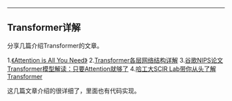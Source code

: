 ﻿---
Transformer详解
---


分享几篇介绍Transformer的文章。

1.[《Attention is All You Need》](https://arxiv.org/abs/1706.03762)
2.[Transformer各层网络结构详解](https://mp.weixin.qq.com/s?__biz=MzI5NTIxNTg0OA==&mid=2247497929&idx=2&sn=212989f66b43ef46c8540671be685866&chksm=ec544f4edb23c658274632200a1ad887adc4b3e5ddcc376f0355976e0efabff7f770a496ada7&mpshare=1&scene=1&srcid=1012uGlfJ7ORiPjnW2US98WZ&sharer_sharetime=1570845405353&sharer_shareid=834fd6ee41a221cb0ca352bc9e195e98&key=42ef4a06267ac3ac521f9cf896ae7cd969ad31b7b21b962d43edb3bd9d82e891b390578f0961deb750db2f11423bf77f5500223a4c3a670e8de0e250f9251e61137b071bc68f13d2d1862274c4eeaaec&ascene=1&uin=MTU0ODA1Njk3Nw==&devicetype=Windows%2010&version=62060841&lang=zh_CN&pass_ticket=L10TIsSwDcqfxlx6WjRMIzPgYR8j1fj3WN5A/AY4M5PGptPRRm7zXWgAmJ1casvL)
3.[谷歌NIPS论文Transformer模型解读：只要Attention就够了](https://mp.weixin.qq.com/s?__biz=MzI0ODcxODk5OA==&mid=2247507959&idx=2&sn=fbda7e4edc6cc0e2844de24732d1bf4f&chksm=e99eec0edee96518e1c08b8f4a5ee23639c56587036365ae9f0e2442e1f3e4d01fc076488f88&mpshare=1&scene=1&srcid=1012yQUov2SDpbQOrPwqs4xy&sharer_sharetime=1570845456122&sharer_shareid=834fd6ee41a221cb0ca352bc9e195e98&key=bd514422ed13e7d227c33014ae744a2299cae166c2ebb961b638cbbcf19ea10b2bc8d0e5467fc1b051c471802c384cbdc423fcf2dfd48d27bb3699ec801da6e1f78397482ccb48991dcc36ecea38d472&ascene=1&uin=MTU0ODA1Njk3Nw==&devicetype=Windows%2010&version=62060841&lang=zh_CN&pass_ticket=L10TIsSwDcqfxlx6WjRMIzPgYR8j1fj3WN5A/AY4M5PGptPRRm7zXWgAmJ1casvL)
4.[哈工大SCIR Lab带你从头了解Transformer](https://mp.weixin.qq.com/s?__biz=MzIxMjAzNDY5Mg==&mid=2650795498&idx=1&sn=45d4da8cda473291423e0bd14dc807a2&chksm=8f477801b830f1171543742a98e0a10be4a69ffabdb1e4ed0bcc51310b8ee6bd638a35bb7de4&mpshare=1&scene=1&srcid=&sharer_sharetime=1570849900613&sharer_shareid=834fd6ee41a221cb0ca352bc9e195e98&key=6995dedf19147e4496cf6dd7dede58825641561dce8b7cb32fe4c34b121326ec51578dfaf0566a831f17c2150b36f2be2ba04667ef670dbbcb420185d16164848a7e8c1dd8b81a5f7cdc3f3ba23e0e64&ascene=1&uin=MTU0ODA1Njk3Nw==&devicetype=Windows%2010&version=62060841&lang=zh_CN&pass_ticket=L10TIsSwDcqfxlx6WjRMIzPgYR8j1fj3WN5A/AY4M5PGptPRRm7zXWgAmJ1casvL)


这几篇文章介绍的很详细了，里面也有代码实现。
